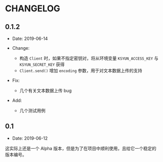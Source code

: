 # CHANGELOG

## 0.1.2

- Date: 2019-06-14

- Change:
  - 构造 `Client` 时，如果不指定密钥对，将从环境变量 `KSYUN_ACCESS_KEY` 与 `KSYUN_SECRET_KEY` 获得
  - `Client.send()` 增加 `encoding` 参数，用于对文本数据上传的支持
- Fix:
  - 几个有关文本数据上传 bug
- Add:
  - 几个测试用例

## 0.1

- Date: 2019-06-12

这实际上还是一个 Alpha 版本，但是为了在项目中顺利使用，且给它一个稳定的版本编号。
